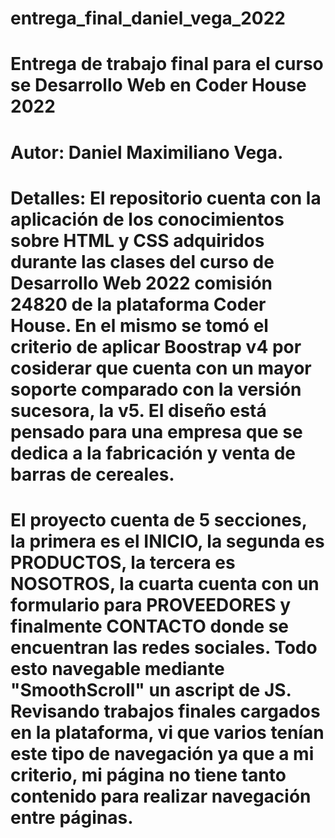 # entrega_final_daniel_vega_2022
# Entrega de trabajo final para el curso se Desarrollo Web en Coder House 2022
# Autor: Daniel Maximiliano Vega.
# Detalles: El repositorio cuenta con la aplicación de los conocimientos sobre HTML y CSS adquiridos durante las clases del curso de Desarrollo Web 2022 comisión 24820 de la plataforma Coder House. En el mismo se tomó el criterio de aplicar Boostrap v4 por cosiderar que cuenta con un mayor soporte comparado con la versión sucesora, la v5. El diseño está pensado para una empresa que se dedica a la fabricación y venta de barras de cereales.
# El proyecto cuenta de 5 secciones, la primera es el INICIO, la segunda es PRODUCTOS, la tercera es NOSOTROS, la cuarta cuenta con un formulario para PROVEEDORES y finalmente CONTACTO donde se encuentran las redes sociales. Todo esto navegable mediante "SmoothScroll" un ascript de JS. Revisando trabajos finales cargados en la plataforma, vi que varios tenían este tipo de navegación ya que a mi criterio, mi página no tiene tanto contenido para realizar navegación entre páginas.